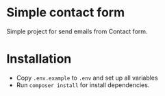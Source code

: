 # Simple contact form

Simple project for send emails from Contact form.

# Installation  
- Copy `.env.example` to `.env` and set up all variables  
- Run `composer install`  for install dependencies.
